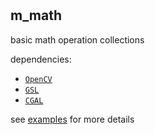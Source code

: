 #

## m_math

basic math operation collections

dependencies: 

- [`OpenCV`](https://github.com/opencv/opencv)
- [`GSL`](https://www.gnu.org/software/gsl/)
- [`CGAL`](https://github.com/CGAL/cgal)

see [examples](./examples) for more details

